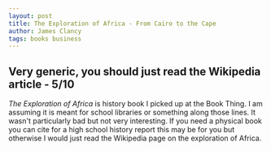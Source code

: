 ```yaml
---
layout: post
title: The Exploration of Africa - From Cairo to the Cape
author: James Clancy
tags: books business
---
```


##  Very generic, you should just read the Wikipedia article - 5/10

_The Exploration of Africa_ is history book I picked up at the Book Thing. I am assuming it is meant for school libraries or something along those lines. It wasn't particularly bad but not very interesting. If you need a physical book you can cite for a high school history report this may be for you but otherwise I would just read the Wikipedia page on the exploration of Africa. 